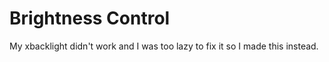 # Brightness Control
My xbacklight didn't work and I was too lazy to fix it so I made this instead.
